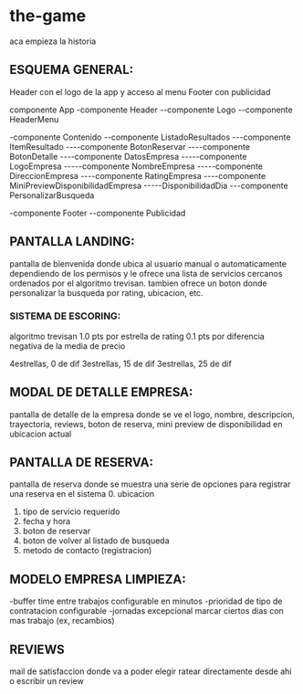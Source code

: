 # the-game
aca empieza la historia

## ESQUEMA GENERAL:
Header con el logo de la app y acceso al menu
Footer con publicidad

componente App 
-componente Header
--componente Logo
--componente HeaderMenu

-componente Contenido
--componente ListadoResultados
---componente ItemResultado
----componente BotonReservar
----componente BotonDetalle
----componente DatosEmpresa
-----componente LogoEmpresa
-----componente NombreEmpresa
-----componente DireccionEmpresa
----componente RatingEmpresa
----componente MiniPreviewDisponibilidadEmpresa
-----DisponibilidadDia
---componente PersonalizarBusqueda

-componente Footer
--componente Publicidad

## PANTALLA LANDING:
pantalla de bienvenida donde ubica al usuario manual o automaticamente dependiendo de los permisos y le ofrece una lista de servicios cercanos ordenados por el algoritmo trevisan. tambien ofrece un boton donde personalizar la busqueda por rating, ubicacion, etc.

### SISTEMA DE ESCORING:
algoritmo trevisan
1.0 pts por estrella de rating
0.1 pts por diferencia negativa de la media de precio

4estrellas, 0 de dif
3estrellas, 15 de dif 
3estrellas, 25 de dif

## MODAL DE DETALLE EMPRESA:
pantalla de detalle de la empresa donde se ve el logo, nombre, descripcion, trayectoria, reviews, boton de reserva, mini preview de disponibilidad en ubicacion actual

## PANTALLA DE RESERVA:
pantalla de reserva donde se muestra una serie de opciones para registrar una reserva en el sistema
0. ubicacion
1. tipo de servicio requerido
2. fecha y hora
3. boton de reservar
4. boton de volver al listado de busqueda
5. metodo de contacto (registracion)

## MODELO EMPRESA LIMPIEZA:
-buffer time entre trabajos configurable en minutos
-prioridad de tipo de contratacion configurable
-jornadas excepcional marcar ciertos dias con mas trabajo (ex, recambios)

## REVIEWS
mail de satisfaccion donde va a poder elegir ratear directamente desde ahi o escribir un review
